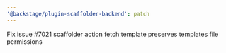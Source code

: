 ```yaml
---
'@backstage/plugin-scaffolder-backend': patch
---
```


Fix issue #7021 scaffolder action fetch:template preserves templates file permissions
